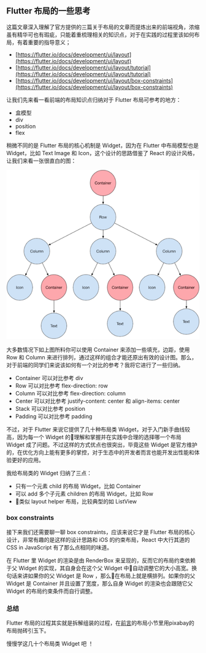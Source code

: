 ## Flutter 布局的一些思考

这篇文章深入理解了官方提供的三篇关于布局的文章而提炼出来的前端视角，浓缩虽有精华可也有瑕疵，只能着重梳理相关的知识点，对于在实践的过程里该如何布局，有着重要的指导意义；

- [https://flutter.io/docs/development/ui/layout](https://flutter.io/docs/development/ui/layout)
- [https://flutter.io/docs/development/ui/layout/tutorial](https://flutter.io/docs/development/ui/layout/tutorial)
- [https://flutter.io/docs/development/ui/layout/box-constraints](https://flutter.io/docs/development/ui/layout/box-constraints)

让我们先来看一看前端的布局知识点归纳对于 Flutter 布局可参考的地方：

- 盒模型
- div
- position
- flex

稍微不同的是 Flutter 布局的核心机制是 Widget，因为在 Flutter 中布局模型也是 Widget，比如 Text Image 和 Icon，这个设计的思路借鉴了 React 的设计风格，让我们来看一张很直白的图：

![](../images/flutter-23.png)

大多数情况下如上图所料你可以使用 Container 来添加一些填充，边距，使用 Row 和 Column 来进行排列，通过这样的组合才能还原出有效的设计图。那么，对于前端的同学们来说该如何有一个对比的参考？我将它进行了一些归纳。

- Container 可以对比参考 div 
- Row 可以对比参考 flex-direction: row
- Column 可以对比参考 flex-direction: column
- Center 可以对比参考 justify-content: center 和 align-items: center
- Stack 可以对比参考 position
- Padding 可以对比参考 padding

不过，对于 Flutter 来说它提供了几十种布局类 Widget，对于入门新手曲线较高，因为每一个 Widget 的理解和掌握并在实践中合理的选择哪一个布局 Widget 成了问题。不过这样的方式优点也很突出，毕竟这些 Widget 是官方维护的，在优化方向上能有更多的掌控，对于生态中的开发者而言也能开发出性能和体验更好的应用。

我给布局类的 Widget 归纳了三点：

- 只有一个元素 child 的布局 Widget，比如 Container
- 可以 add 多个子元素 children 的布局 Widget，比如 Row
- 类似 layout helper 布局，比较典型的如 ListView

### box constraints

接下来我们还需要聊一聊 box constraints，应该来说它才是 Flutter 布局的核心设计，非常有趣的是这样的设计思路和 iOS 的约束布局，React 中大行其道的 CSS in JavaScript 有了那么点相同的味道。

在 Flutter 里 Widget 的渲染是由 RenderBox 来呈现的，反而它的布局约束依赖于父 Widget 的实现，其自身会在这个父 Widget 中自动调整它的大小高宽。换句话来讲如果你的父 Widget 是 Row ，那么在布局上就是横排列。如果你的父 Widget 是 Container 并且设置了宽度，那么自身 Widget 的渲染也会跟随它父 Widget 的布局约束条件而自行调整。

### 总结

Flutter 布局的过程其实就是拆解组装的过程，在[前言](../preface.md)的布局小节里用pixabay的布局抛砖引玉下。

慢慢学这几十个布局类 Widget 吧 ！